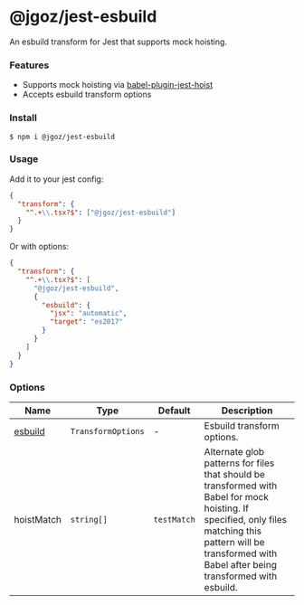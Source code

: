 # @jgoz/jest-esbuild

An esbuild transform for Jest that supports mock hoisting.

### Features

- Supports mock hoisting via [babel-plugin-jest-hoist](https://www.npmjs.com/package/babel-plugin-jest-hoist)
- Accepts esbuild transform options

### Install

```console
$ npm i @jgoz/jest-esbuild
```

### Usage

Add it to your jest config:

```json
{
  "transform": {
    "^.+\\.tsx?$": ["@jgoz/jest-esbuild"]
  }
}
```

Or with options:

```json
{
  "transform": {
    "^.+\\.tsx?$": [
      "@jgoz/jest-esbuild",
      {
        "esbuild": {
          "jsx": "automatic",
          "target": "es2017"
        }
      }
    ]
  }
}
```

### Options

<!-- prettier-ignore-start -->
<!-- markdown-interpolate: node ../../scripts/docs.mjs ./src/index.ts TransformerConfig -->
| Name | Type | Default | Description |
| ---- | ---- | ------- | ----------- |
| [esbuild](https://esbuild.github.io/api/#transform-api) | `TransformOptions` | - | Esbuild transform options. |
| hoistMatch | `string[]` | `testMatch` | Alternate glob patterns for files that should be transformed with Babel for mock hoisting. If specified, only files matching this pattern will be transformed with Babel after being transformed with esbuild. |
<!-- end -->
<!-- prettier-ignore-end -->
